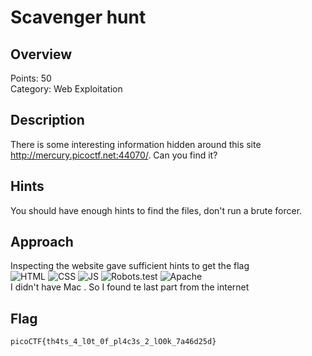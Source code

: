 # Scavenger hunt

## Overview
Points: 50  
Category: Web Exploitation

## Description
There is some interesting information hidden around this site http://mercury.picoctf.net:44070/. Can you find it?

## Hints
You should have enough hints to find the files, don't run a brute forcer.

## Approach

Inspecting the website gave sufficient hints to get the flag  
![ HTML](https://cdn.discordapp.com/attachments/776326384355377152/988336847623176242/Screenshot_from_2022-06-20_11-13-57.png) 
![ CSS](https://cdn.discordapp.com/attachments/776326384355377152/988336983468281936/Screenshot_from_2022-06-20_11-13-34.png)
![ JS](https://cdn.discordapp.com/attachments/776326384355377152/988336847417671740/Screenshot_from_2022-06-20_11-18-04.png)
![  Robots.test](https://cdn.discordapp.com/attachments/776326384355377152/988336847103066112/Screenshot_from_2022-06-20_11-22-57.png)
![ Apache](https://cdn.discordapp.com/attachments/776326384355377152/988336846834638858/Screenshot_from_2022-06-20_11-23-45.png)  
I didn't have Mac . So I found te last part from the internet
## Flag
`picoCTF{th4ts_4_l0t_0f_pl4c3s_2_lO0k_7a46d25d}`